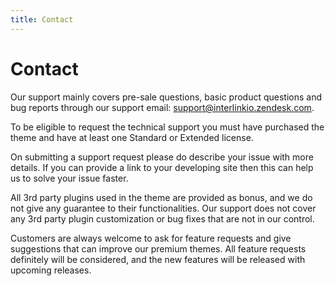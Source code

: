 ```yaml
---
title: Contact
---
```


# Contact

Our support mainly covers pre-sale questions, basic product questions and bug reports through our
support email:
[support@interlinkio.zendesk.com](mailto:support@interlinkio.zendesk.com).

To be eligible to request the technical support you must have purchased the theme and have at least
one Standard or Extended license.

On submitting a support request please do describe your issue with more details. If you can provide
a link to your developing site then this can help us to solve your issue faster.

All 3rd party plugins used in the theme are provided as bonus, and we do not give any guarantee to
their functionalities. Our support does not cover any 3rd party plugin customization or bug fixes
that are not in our control.

Customers are always welcome to ask for feature requests and give suggestions that can improve our
premium themes. All feature requests definitely will be considered, and the new features will be
released with upcoming releases.
